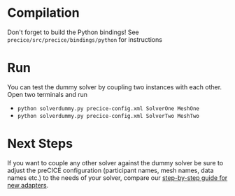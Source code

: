 # Compilation

Don't forget to build the Python bindings! See `precice/src/precice/bindings/python` for instructions

# Run

You can test the dummy solver by coupling two instances with each other. Open two terminals and run
 * `python solverdummy.py precice-config.xml SolverOne MeshOne`
 * `python solverdummy.py precice-config.xml SolverTwo MeshTwo`

# Next Steps

If you want to couple any other solver against the dummy solver be sure to adjust the preCICE configuration (participant names, mesh names, data names etc.) to the needs of your solver, compare our [step-by-step guide for new adapters](https://github.com/precice/precice/wiki/Adapter-Example).
 
